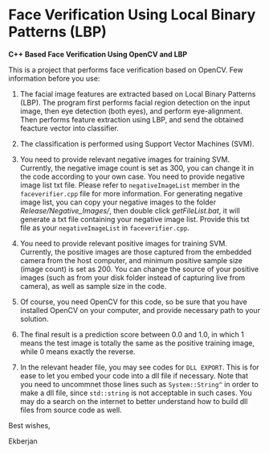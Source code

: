 # Face Verification Using Local Binary Patterns (LBP)
**C++ Based Face Verification Using OpenCV and LBP**

This is a project that performs face verification based on OpenCV. Few information before you use:

1. The facial image features are extracted based on Local Binary Patterns (LBP). The program first performs facial region detection on the input image, then eye detection (both eyes), and perform eye-alignment. Then performs feature extraction using LBP, and send the obtained feacture vector into classifier. 

2. The classification is performed using Support Vector Machines (SVM). 

3. You need to provide relevant negative images for training SVM. Currently, the negative image count is set as 300, you can change it in the code according to your own case. You need to provide negative image list txt file. Please refer to `negativeImageList` member in the `faceverifier.cpp` file for more information. For generating negative image list, you can copy your negative images to the folder *Release/Negative_Images/*, then double click *getFileList.bat*, it will generate a txt file containing your negative image list. Provide this txt file as your `negativeImageList` in `faceverifier.cpp`.

4. You need to provide relevant positive images for training SVM. Currently, the positive images are those captured from the embedded camera from the host computer, and minimum positive sample size (image count) is set as 200. You can change the source of your positive images (such as from your disk folder instead of capturing live from camera), as well as sample size in the code. 

5. Of course, you need OpenCV for this code, so be sure that you have installed OpenCV on your computer, and provide necessary path to your solution. 

6. The final result is a prediction score between 0.0 and 1.0, in which 1 means the test image is totally the same as the positive training image, while 0 means exactly the reverse. 

7. In the relevant header file, you may see codes for `DLL EXPORT`. This is for ease to let you embed your code into a dll file if necessary. Note that you need to uncommnet those lines such as `System::String^` in order to make a dll file, since `std::string` is not acceptable in such cases. You may do a search on the internet to better understand how to build dll files from source code as well. 

 
Best wishes, 

Ekberjan 

